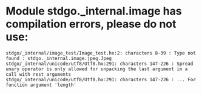 # Module stdgo._internal.image has compilation errors, please do not use:
```
stdgo/_internal/image_test/Image_test.hx:2: characters 8-39 : Type not found : stdgo._internal.image.jpeg.Jpeg
stdgo/_internal/unicode/utf8/Utf8.hx:291: characters 147-226 : Spread unary operator is only allowed for unpacking the last argument in a call with rest arguments
stdgo/_internal/unicode/utf8/Utf8.hx:291: characters 147-226 : ... For function argument 'length'

```

